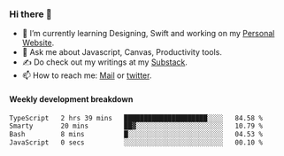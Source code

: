 ### Hi there 👋

- 🌱 I’m currently learning Designing, Swift and working on my [Personal Website](https://kvaishak.com/).
- 💬 Ask me about Javascript, Canvas,  Productivity tools. 
- :writing_hand: Do check out my writings at my [Substack](https://kvaishak.substack.com/).
- 📫 How to reach me: [Mail](mailto:vaishak.kaippanchery@gmail.com) or [twitter](https://twitter.com/kvaishack).


#### Weekly development breakdown

<!--START_SECTION:waka-->

```txt
TypeScript   2 hrs 39 mins   █████████████████████░░░░   84.58 %
Smarty       20 mins         ██▓░░░░░░░░░░░░░░░░░░░░░░   10.79 %
Bash         8 mins          █░░░░░░░░░░░░░░░░░░░░░░░░   04.53 %
JavaScript   0 secs          ░░░░░░░░░░░░░░░░░░░░░░░░░   00.10 %
```

<!--END_SECTION:waka-->
